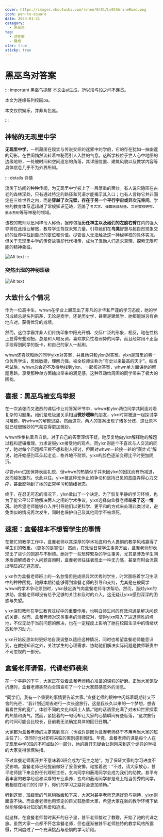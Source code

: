 ```yaml
---
cover: https://images.shoutwiki.com/lenen/0/01/Le01ShrineRoad.png 
icon: pen-to-square
date: 2024-01-31
category:
  - 黑巫鸟
tag:
  - 对答案
  - 麻烦
star: true
sticky: true
---
```


# 黑巫鸟对答案

::: important 黑巫鸟提醒
本文由ai生成，所以段与段之间不连贯。

本文为连缘系列校园pa。

本文仅供娱乐，并非角色黑。

:::


## 神秘的无现里中学

**无现里中学**，一所藏匿在现实与传说交织的迷雾中的学府，它的存在犹如一抹幽邃的幻影，在世间悄然流转着神秘而引人入胜的气息。这所学校位于世人心中地图的边缘地带，一处被时间和空间遗忘的角落，其详细位置、建筑风貌以及教学内容等具体信息几乎不为外界所知。

::: details 详情

流传于坊间的种种传闻，为无现里中学披上了一层厚重的面纱。有人说它隐匿在古老的森林深处，只有通过特定的路径和咒语才能揭示其入口；也有人言称它并非固定在三维世界之内，而是**穿越了次元壁，存在于另一个平行宇宙或异次元空间**。学校的教育体系远超越了常规知识范畴，涵盖了`考古学`、`弹幕玩具制造`、`次元穿梭研究`、`墨水熬制`等等神秘的领域。

该校的教师队伍同样令人称奇，据传包括**历任神主以及祂们的左膀右臂**在内的强大导师在此授业解惑，教导学生驾驭未知力量，引导祂们在**鸟类**智慧与超自然现象交织的世界中找到自己的定位和价值。尽管世人无法触及这一神秘学校的具体实况，但关于无现里中学的传奇故事却代代相传，成为了激励人们追求真理、探索无限可能的精神象征。

![Alt text](https://images.shoutwiki.com/lenen/0/01/Le01ShrineRoad.png "疑似校门")
:::



### 突然出现的神秘班级
![Alt text](https://images.shoutwiki.com/lenen/b/be/LeCafeEmployeeKuroji.png "本文主角")

## 大致什么个情况

作为一位高中生，whwn在学业上展现出了非凡的才华和严谨的学习态度，祂的学习成绩总是名列前茅，无论是商学，还是历史学，甚至是建筑学，祂都能游刃有余地应对，获得优异的成绩。

然而，这位学霸并非人们传统印象中阳光开朗、交际广泛的形象，相反，祂在性格上显得有些别扭，总是和人唱反调，喜欢欺负性格弱势的同学，而且经常用不正当手段得到同学的饭卡，和自己的家人一起刷。

whwn还喜欢和祂的同学ylxn对答案，并且祂只和ylxn对答案。ylxn是班里的另一位优秀学生，思维敏捷，理解力强，被全校师生称为“有史以来最高的天才”。每当考试后，whwn总会迫不及待地找到ylxn，一起核对答案，whwn单方面讲祂的解题思路，享受那种单方面输出带来的满足感。这种互动给周围的同学带来了极大的困扰。


## 喜报：黑巫鸟被玄鸟举报

在一次紧张而又激烈的课后作业对答案环节中，whwn和ylxn两位同学共同面对着复杂的习题集。祂们是班级里关系相当**微妙暧昧**的朋友，ylxn时常被迫一起探讨学习难题，听whwn的解题思路。然而这次，两人的答案出现了诸多分歧，这让原本就已经很微妙的气氛变得更加微妙。

whwn性格执着且自信，对于自己的答案深信不疑，祂反复地向ylxn解释祂的解题过程和逻辑推理，力求说服ylxn接受祂的观点。而ylxn则是个不喜欢与人交流的同学，祂对每个问题都压根不想和别人探讨，但面对whwn一轮接一轮的“轰炸式”解说，祂开始感到耳朵起老茧，格外地不耐烦。ylxn的脸色逐渐变得比平时更加阴沉。

尽管ylxn试图保持表面礼貌，但whwn的热情似乎并未因ylxn的困扰而有所减退，反而越发激烈。长此以往，ylxn被这种无休止的争论和坚持己见的态度弄得心力交瘁，甚至影响到了祂的正常学习和情绪状态。

终于，在忍无可忍的情况下，ylxn做出了一个决定。为了恢复平静的学习环境，也为了能公平公正地解决两人之间的学术争议，ylxn选择向盒餐老师**举报了这一情况**。祂希望老师能够介入并引导祂们以更科学、更平和的方式来处理此类讨论，避免类似的情况再次发生，同时也保护自己及其他同学不被烦死。

## 速报：盒餐根本不想管学生的事情

在繁忙的教学工作中，盒餐老师以其深厚的学术功底和令人畏惧的教学风格赢得了学生们的敬重。（更多的是害怕）
然而，在处理日常学生事务方面，盒餐老师却表现出了些许的回避与不耐烦。祂对于一些琐碎繁杂的学生事务，尤其是涉及学生间矛盾调解或者个人问题咨询时，盒餐老师往往表现出一种无力感，甚至有时会流露出明显的逃避态度。

ylxn作为盒餐老师班上的一名怠惰但是成绩异常优秀的学生，时常面临着学习生活中的种种困扰。祂原本期待能够得到盒餐老师的引导和支持，尤其是在被同学whwn的学术争论烦到时，ylxn鼓足勇气向盒餐老师寻求帮助。然而，面对ylxn的求助，盒餐老师却没有给予足够的关注和及时的介入，这无疑让ylxn感到深深的困惑与失望。

ylxn深知教师在学生教育过程中的重要作用，也明白师生间的有效沟通是解决问题的关键。然而，盒餐老师对这类事务的消极应对，使得ylxn陷入了进退两难的境地，不仅无助于当前问题的解决，也在一定程度上影响了祂在校园生活中的情绪状态和学习动力。

ylxn开始反思如何更好地自我调整以适应这种情况，同时也希望盒餐老师能意识到，在教授知识之外，关注学生的心理需求、协助祂们解决实际问题是教师职责中不可忽视的一部分。

## 盒餐老师请假，代课老师袭来

在一个平静的下午，大家正在受着盒餐老师精心准备的课程的折磨。正当大家饱受折磨时，盒餐老师突然向全班宣布了一个让大家颇感意外的消息。

“同学们，我有一个重要的事情要告诉大家。”盒餐老师的眼神中闪烁着既期待又不舍的光芒，“我计划近期去进行一次长途旅行，这是我长久以来的一个梦想，想去看看世界的宽广，体验不同的文化和风土人情。”祂的话语里充满了对未知世界探索的热情和勇气。然而，紧接着的一句话却让大家的心情瞬间有些低落，“这次旅行的时间可能会比较长，目前我无法确定具体的回归日期。”

大家都为盒餐老师的决定感到高兴（也或许是因为盒餐老师终于不用再当大家的班主任了），但同时也对即将来临的离别感到惋惜。毕竟，盒餐老师的课是每个人在无现里中学0班的不可或缺的一部分，祂的离开无疑会让刚刚来到这个诡异的学校的大家变得惊慌失措。

不过盒餐老师离开并不意味着0班会成为“无主之地”。为了保证大家的学习进度不受影响，盒餐老师已经提前做好了妥善安排。祂接着说：“不过，请大家放心，甚平老师接下来会担任代理班主任，玄鸟同学和薮雨同学会成为我们的助教。甚平有着丰富的教学经验和深厚的专业素养，玄鸟和薮雨同学都是班上相当优秀的同学。我相信在祂们的引导下，你们的学习之路将会更加顺畅。”

听到这里，班级里的气氛稍微缓和下来，大家对甚平老师充满好奇与期待，ylxn则面露不快。而盒餐老师也用坚定的目光鼓励着大家，希望大家在新的教学环境下依然能够保持对知识的热爱和追求。

就这样，在盒餐老师暂时离开的日子里，甚平老师接过了教鞭，开始了祂的代课之旅。虽然大家一点都不怀念盒餐老师，但也逐渐被甚平老师独特的教学风格所震慑，共同度过了一个充满挑战与恐惧的学习阶段。
